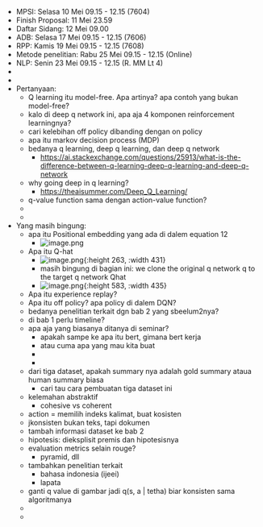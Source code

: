 - MPSI: Selasa 10 Mei 09.15 - 12.15 (7604)
- Finish Proposal: 11 Mei 23.59
- Daftar Sidang: 12 Mei 09.00
- ADB: Selasa 17 Mei 09.15 - 12.15 (7606)
- RPP: Kamis 19 Mei 09.15 - 12.15 (7608)
- Metode penelitian: Rabu 25 Mei 09.15 - 12.15 (Online)
- NLP: Senin 23 Mei 09.15 - 12.15 (R. MM Lt 4)
-
-
- Pertanyaan:
	- Q learning itu model-free. Apa artinya? apa contoh yang bukan model-free?
	- kalo di deep q network ini, apa aja 4 komponen reinforcement learningnya?
	- cari kelebihan off policy dibanding dengan on policy
	- apa itu markov decision process (MDP)
	- bedanya q learning, deep q learning, dan deep q network
		- https://ai.stackexchange.com/questions/25913/what-is-the-difference-between-q-learning-deep-q-learning-and-deep-q-network
	- why going deep in q learning?
		- https://theaisummer.com/Deep_Q_Learning/
	- q-value function sama dengan action-value function?
	-
	-
- Yang masih bingung:
	- apa itu Positional embedding yang ada di dalem equation 12
		- ![image.png](../assets/image_1651810253103_0.png)
	- Apa itu Q-hat
		- ![image.png](../assets/image_1651810328707_0.png){:height 263, :width 431}
		- masih bingung di bagian ini: we clone the original q network q to the target q network Qhat
		- ![image.png](../assets/image_1651810725344_0.png){:height 583, :width 435}
	- Apa itu experience replay?
	- Apa itu off policy? apa policy di dalem DQN?
	- bedanya penelitian terkait dgn bab 2 yang sbeelum2nya?
	- di bab 1 perlu timeline?
	- apa aja yang biasanya ditanya di seminar?
		- apakah sampe ke apa itu bert, gimana bert kerja
		- atau cuma apa yang mau kita buat
		-
		-
	- dari tiga dataset, apakah summary nya adalah gold summary ataua human summary biasa
		- cari tau cara pembuatan tiga dataset ini
	- kelemahan abstraktif
		- cohesive vs coherent
	- action = memilih indeks kalimat, buat kosisten
	- jkonsisten bukan teks, tapi dokumen
	- tambah informasi dataset ke bab 2
	- hipotesis: dieksplisit premis dan hipotesisnya
	- evaluation metrics selain rouge?
		- pyramid, dll
	- tambahkan penelitian terkait
		- bahasa indonesia (ijeei)
		- lapata
	- ganti q value di gambar jadi q(s, a | tetha) biar konsisten sama algoritmanya
	-
	-
